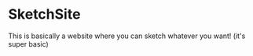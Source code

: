 # SketchSite
This is basically a website where you can sketch whatever you want! (it's super basic)
